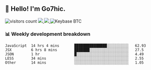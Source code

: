 ## 👋 Hello! I'm Go7hic.

 ![visitors count](https://visitors-by-url-pls-dont-use-this-in-your-repo.vercel.app/Go7hic-github-readme)
 <a href="https://twitter.com/Go7hic">
    <img src="https://img.shields.io/badge/-@Go7hic-1ca0f1?style=flat-square&labelColor=1ca0f1&logo=twitter&logoColor=white&link=https://twitter.com/Go7hic">
   <a/>
   <a href="mailto:gtfx0209@gmail.com">
    <img src="https://img.shields.io/badge/-gtfx0209@gmail.com-c14438?style=flat-square&logo=Gmail&logoColor=white&link=mailto:gtfx0209@gmail.com">
   <a/>
    ![Keybase BTC](https://img.shields.io/keybase/btc/Go7hic)
 <!--
🔭 I’m currently working
🌱 I’m currently learning
💬 Ask me about 
📫 How to reach me: 
⚡ Fun fact: 
-->
 <!--
![My Github Stats](https://github-readme-stats.vercel.app/api?username=Go7hic&show_icons=true&count_private=true)

-->

### 📊 Weekly development breakdown
<!--START_SECTION:waka-->
```text
JavaScript  14 hrs 4 mins       ███████████████░░░░░░░░░░   62.93 
JSX         6 hrs 8 mins        ███████░░░░░░░░░░░░░░░░░░   27.5 
JSON        1 hr                █░░░░░░░░░░░░░░░░░░░░░░░░   4.49 
LESS        34 mins             ░░░░░░░░░░░░░░░░░░░░░░░░░   2.55 
Other       14 mins             ░░░░░░░░░░░░░░░░░░░░░░░░░   1.05
```
<!--END_SECTION:waka-->

